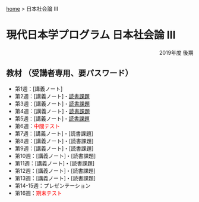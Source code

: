 [home](https://hirosasada.github.io/) > 日本社会論 III
# 現代日本学プログラム 日本社会論 III  
<div style="text-align: right;">2019年度 後期</div>   

## 教材 （受講者専用、要パスワード）  
- 第1週：[講義ノート]  
- 第2週：[講義ノート]・[読書課題](https://drive.google.com/open?id=16y77AUDoYywv7_qEiuX4khPRfpNC3U80)    
- 第3週：[講義ノート]・[読書課題](https://drive.google.com/open?id=1GAUj19ZZjBL0MzYwRWRB9GwBS9JZaB7s)    
- 第4週：[講義ノート]・[読書課題](https://drive.google.com/open?id=1-mNEcHXr2uUJohr1dD4s18QGGkGpdqaA)  
- 第5週：[講義ノート]・[読書課題](https://drive.google.com/open?id=1b3qRuIVPWoXIgSoAto66oFsGvAxryGGG)  
- 第6週：<font color="Red">中間テスト</font>  
- 第7週：[講義ノート]・[読書課題]  
- 第8週：[講義ノート]・[読書課題]
- 第9週：[講義ノート]・[読書課題]    
- 第10週：[講義ノート]・[読書課題]  
- 第11週：[講義ノート]・[読書課題]   
- 第12週：[講義ノート]・[読書課題]  
- 第13週：[講義ノート]・[読書課題]  
- 第14-15週：プレゼンテーション  
- 第16週：<font color="Red">期末テスト</font>    
